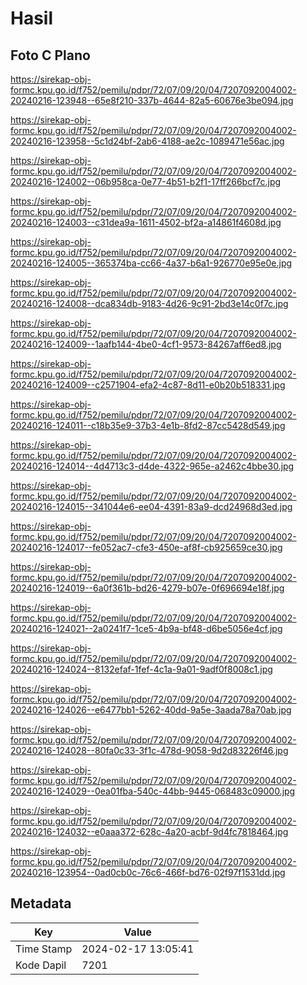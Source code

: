 # Hasil

## Foto C Plano

https://sirekap-obj-formc.kpu.go.id/f752/pemilu/pdpr/72/07/09/20/04/7207092004002-20240216-123948--65e8f210-337b-4644-82a5-60676e3be094.jpg

https://sirekap-obj-formc.kpu.go.id/f752/pemilu/pdpr/72/07/09/20/04/7207092004002-20240216-123958--5c1d24bf-2ab6-4188-ae2c-1089471e56ac.jpg

https://sirekap-obj-formc.kpu.go.id/f752/pemilu/pdpr/72/07/09/20/04/7207092004002-20240216-124002--06b958ca-0e77-4b51-b2f1-17ff266bcf7c.jpg

https://sirekap-obj-formc.kpu.go.id/f752/pemilu/pdpr/72/07/09/20/04/7207092004002-20240216-124003--c31dea9a-1611-4502-bf2a-a14861f4608d.jpg

https://sirekap-obj-formc.kpu.go.id/f752/pemilu/pdpr/72/07/09/20/04/7207092004002-20240216-124005--365374ba-cc66-4a37-b6a1-926770e95e0e.jpg

https://sirekap-obj-formc.kpu.go.id/f752/pemilu/pdpr/72/07/09/20/04/7207092004002-20240216-124008--dca834db-9183-4d26-9c91-2bd3e14c0f7c.jpg

https://sirekap-obj-formc.kpu.go.id/f752/pemilu/pdpr/72/07/09/20/04/7207092004002-20240216-124009--1aafb144-4be0-4cf1-9573-84267aff6ed8.jpg

https://sirekap-obj-formc.kpu.go.id/f752/pemilu/pdpr/72/07/09/20/04/7207092004002-20240216-124009--c2571904-efa2-4c87-8d11-e0b20b518331.jpg

https://sirekap-obj-formc.kpu.go.id/f752/pemilu/pdpr/72/07/09/20/04/7207092004002-20240216-124011--c18b35e9-37b3-4e1b-8fd2-87cc5428d549.jpg

https://sirekap-obj-formc.kpu.go.id/f752/pemilu/pdpr/72/07/09/20/04/7207092004002-20240216-124014--4d4713c3-d4de-4322-965e-a2462c4bbe30.jpg

https://sirekap-obj-formc.kpu.go.id/f752/pemilu/pdpr/72/07/09/20/04/7207092004002-20240216-124015--341044e6-ee04-4391-83a9-dcd24968d3ed.jpg

https://sirekap-obj-formc.kpu.go.id/f752/pemilu/pdpr/72/07/09/20/04/7207092004002-20240216-124017--fe052ac7-cfe3-450e-af8f-cb925659ce30.jpg

https://sirekap-obj-formc.kpu.go.id/f752/pemilu/pdpr/72/07/09/20/04/7207092004002-20240216-124019--6a0f361b-bd26-4279-b07e-0f696694e18f.jpg

https://sirekap-obj-formc.kpu.go.id/f752/pemilu/pdpr/72/07/09/20/04/7207092004002-20240216-124021--2a0241f7-1ce5-4b9a-bf48-d6be5056e4cf.jpg

https://sirekap-obj-formc.kpu.go.id/f752/pemilu/pdpr/72/07/09/20/04/7207092004002-20240216-124024--8132efaf-1fef-4c1a-9a01-9adf0f8008c1.jpg

https://sirekap-obj-formc.kpu.go.id/f752/pemilu/pdpr/72/07/09/20/04/7207092004002-20240216-124026--e6477bb1-5262-40dd-9a5e-3aada78a70ab.jpg

https://sirekap-obj-formc.kpu.go.id/f752/pemilu/pdpr/72/07/09/20/04/7207092004002-20240216-124028--80fa0c33-3f1c-478d-9058-9d2d83226f46.jpg

https://sirekap-obj-formc.kpu.go.id/f752/pemilu/pdpr/72/07/09/20/04/7207092004002-20240216-124029--0ea01fba-540c-44bb-9445-068483c09000.jpg

https://sirekap-obj-formc.kpu.go.id/f752/pemilu/pdpr/72/07/09/20/04/7207092004002-20240216-124032--e0aaa372-628c-4a20-acbf-9d4fc7818464.jpg

https://sirekap-obj-formc.kpu.go.id/f752/pemilu/pdpr/72/07/09/20/04/7207092004002-20240216-123954--0ad0cb0c-76c6-466f-bd76-02f97f1531dd.jpg


## Metadata

| Key        | Value               |
| ---------- | ------------------- |
| Time Stamp | 2024-02-17 13:05:41 |
| Kode Dapil | 7201                |




